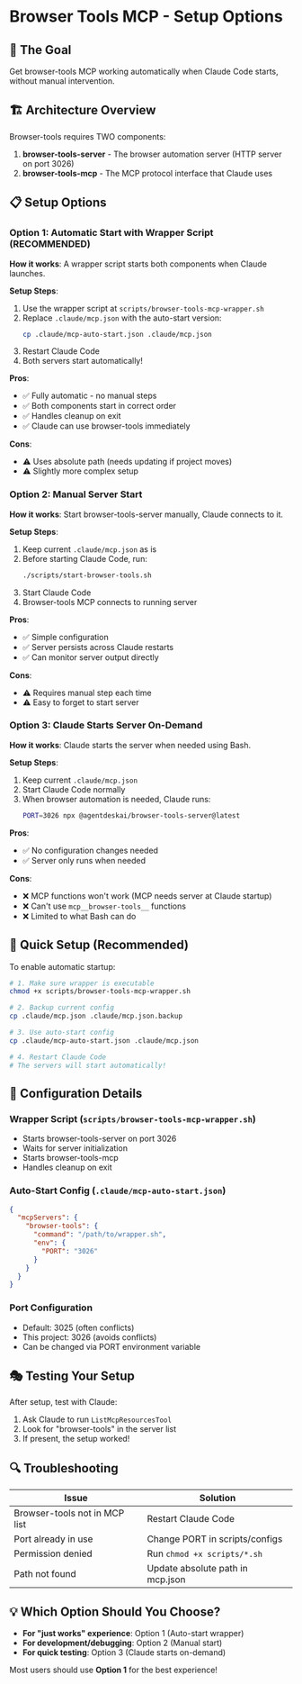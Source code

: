# Browser Tools MCP - Setup Options

## 🎯 The Goal
Get browser-tools MCP working automatically when Claude Code starts, without manual intervention.

## 🏗️ Architecture Overview

Browser-tools requires TWO components:
1. **browser-tools-server** - The browser automation server (HTTP server on port 3026)
2. **browser-tools-mcp** - The MCP protocol interface that Claude uses

## 📋 Setup Options

### Option 1: Automatic Start with Wrapper Script (RECOMMENDED)

**How it works**: A wrapper script starts both components when Claude launches.

**Setup Steps**:
1. Use the wrapper script at `scripts/browser-tools-mcp-wrapper.sh`
2. Replace `.claude/mcp.json` with the auto-start version:
   ```bash
   cp .claude/mcp-auto-start.json .claude/mcp.json
   ```
3. Restart Claude Code
4. Both servers start automatically!

**Pros**:
- ✅ Fully automatic - no manual steps
- ✅ Both components start in correct order
- ✅ Handles cleanup on exit
- ✅ Claude can use browser-tools immediately

**Cons**:
- ⚠️ Uses absolute path (needs updating if project moves)
- ⚠️ Slightly more complex setup

### Option 2: Manual Server Start

**How it works**: Start browser-tools-server manually, Claude connects to it.

**Setup Steps**:
1. Keep current `.claude/mcp.json` as is
2. Before starting Claude Code, run:
   ```bash
   ./scripts/start-browser-tools.sh
   ```
3. Start Claude Code
4. Browser-tools MCP connects to running server

**Pros**:
- ✅ Simple configuration
- ✅ Server persists across Claude restarts
- ✅ Can monitor server output directly

**Cons**:
- ⚠️ Requires manual step each time
- ⚠️ Easy to forget to start server

### Option 3: Claude Starts Server On-Demand

**How it works**: Claude starts the server when needed using Bash.

**Setup Steps**:
1. Keep current `.claude/mcp.json`
2. Start Claude Code normally
3. When browser automation is needed, Claude runs:
   ```bash
   PORT=3026 npx @agentdeskai/browser-tools-server@latest
   ```
   
**Pros**:
- ✅ No configuration changes needed
- ✅ Server only runs when needed

**Cons**:
- ❌ MCP functions won't work (MCP needs server at Claude startup)
- ❌ Can't use `mcp__browser-tools__` functions
- ❌ Limited to what Bash can do

## 🚀 Quick Setup (Recommended)

To enable automatic startup:

```bash
# 1. Make sure wrapper is executable
chmod +x scripts/browser-tools-mcp-wrapper.sh

# 2. Backup current config
cp .claude/mcp.json .claude/mcp.json.backup

# 3. Use auto-start config
cp .claude/mcp-auto-start.json .claude/mcp.json

# 4. Restart Claude Code
# The servers will start automatically!
```

## 🔧 Configuration Details

### Wrapper Script (`scripts/browser-tools-mcp-wrapper.sh`)
- Starts browser-tools-server on port 3026
- Waits for server initialization
- Starts browser-tools-mcp
- Handles cleanup on exit

### Auto-Start Config (`.claude/mcp-auto-start.json`)
```json
{
  "mcpServers": {
    "browser-tools": {
      "command": "/path/to/wrapper.sh",
      "env": {
        "PORT": "3026"
      }
    }
  }
}
```

### Port Configuration
- Default: 3025 (often conflicts)
- This project: 3026 (avoids conflicts)
- Can be changed via PORT environment variable

## 🎭 Testing Your Setup

After setup, test with Claude:
1. Ask Claude to run `ListMcpResourcesTool`
2. Look for "browser-tools" in the server list
3. If present, the setup worked!

## 🔍 Troubleshooting

| Issue | Solution |
|-------|----------|
| Browser-tools not in MCP list | Restart Claude Code |
| Port already in use | Change PORT in scripts/configs |
| Permission denied | Run `chmod +x scripts/*.sh` |
| Path not found | Update absolute path in mcp.json |

## 💡 Which Option Should You Choose?

- **For "just works" experience**: Option 1 (Auto-start wrapper)
- **For development/debugging**: Option 2 (Manual start)
- **For quick testing**: Option 3 (Claude starts on-demand)

Most users should use **Option 1** for the best experience!